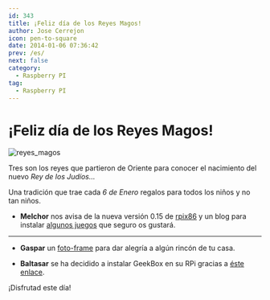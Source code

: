 ```yaml
---
id: 343
title: ¡Feliz día de los Reyes Magos!
author: Jose Cerrejon
icon: pen-to-square
date: 2014-01-06 07:36:42
prev: /es/
next: false
category:
  - Raspberry PI
tag:
  - Raspberry PI
---
```


# ¡Feliz día de los Reyes Magos!

![reyes_magos](/images/2014/01/reyesmagos.jpg)

Tres son los reyes que partieron de Oriente para conocer el nacimiento del nuevo *Rey de los Judíos…*

Una tradición que trae cada *6 de Enero* regalos para todos los niños y no tan niños. 

* **Melchor** nos avisa de la nueva versión 0.15 de [rpix86](http://rpix86.patrickaalto.com/rpix86.zip) y un blog para instalar [algunos juegos](http://ledgerlabs.us/raspberrypi/) que seguro os gustará.

- - -
* **Gaspar** un [foto-frame](http://www.ofbrooklyn.com/2014/01/2/building-photo-frame-raspberry-pi-motion-detector/) para dar alegría a algún rincón de tu casa.

* **Baltasar** se ha decidido a instalar GeekBox en su RPi gracias a [éste enlace](http://picodotdev.github.io/blog-bitix/2014/01/raspberry-pi-como-media-center-con-geexbox/).

¡Disfrutad este día!
